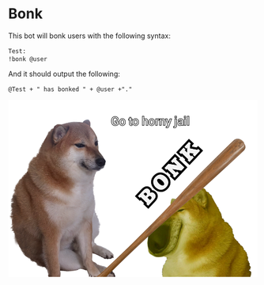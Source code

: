 # Bonk
This bot will bonk users with the following syntax:

```
Test:
!bonk @user
```

And it should output the following:

```
@Test + " has bonked " + @user +"."
```
![](images/Bonked.png)
